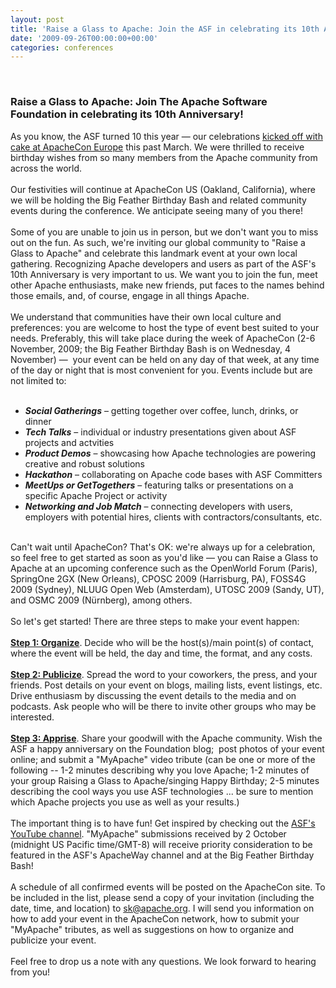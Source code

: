 ```yaml
---
layout: post
title: 'Raise a Glass to Apache: Join the ASF in celebrating its 10th Anniversary'
date: '2009-09-26T00:00:00+00:00'
categories: conferences
---
```

<p>&nbsp;</p><h3>Raise a Glass to Apache: Join The Apache Software Foundation in celebrating its 10th Anniversary!</h3><p>
As
you know, the ASF turned 10 this year — our celebrations <a href="http://blogs.apache.org/foundation/date/200903" title="ASF 10th Anniversary Cake - ApacheCon Europe">kicked off
with cake at ApacheCon Europe</a> this past March. We were thrilled to
receive birthday wishes from so many members from the Apache community
from across the world.<br /><br />Our festivities will continue at
ApacheCon US (Oakland, California), where we will be holding the Big
Feather Birthday Bash and related community events during the
conference. We anticipate seeing many of you there!<br /><br />Some of you
are unable to join us in person, but we don't want you to miss out on
the fun. As such, we're inviting our global community to &quot;Raise a Glass
to Apache&quot; and celebrate this landmark event at your own local
gathering. Recognizing Apache developers and users as part of the ASF's
10th Anniversary is very important to us. We want you to join the fun,
meet other Apache enthusiasts, make new friends, put faces to the names
behind those emails, and, of course, engage in all things Apache.<br /><br />We
understand that communities have their own local culture and
preferences: you are welcome to host the type of event best suited to
your needs. Preferably, this will take place during the week of
ApacheCon (2-6 November, 2009; the Big Feather Birthday Bash is on
Wednesday, 4 November) —&nbsp; your event can be held on any day of that
week, at any time of the day or night that is most convenient for you.
Events include but are not limited to:<br /><br /></p><ul><li><i><b>Social Gatherings</b></i> – getting together over coffee, lunch, drinks, or dinner</li><li><i><b>Tech Talks</b></i> – individual or industry presentations given about ASF projects and actvities</li><li><i><b>Product Demos</b></i> – showcasing how Apache technologies are powering creative and robust solutions</li><li><i><b>Hackathon</b></i> – collaborating on Apache code bases with ASF Committers</li><li><i><b>MeetUps or GetTogethers</b></i> – featuring talks or presentations on a specific Apache Project or activity</li><li>
<i><b>Networking and Job Match</b></i> – connecting developers with users, employers
with potential hires, clients with contractors/consultants, etc.</li></ul><p><br />Can't
wait until ApacheCon? That's OK: we're always up for a celebration, so
feel free to get started as soon as you'd like — you can Raise a Glass
to Apache at an upcoming conference such as the OpenWorld Forum
(Paris), SpringOne 2GX (New Orleans), CPOSC 2009 (Harrisburg, PA),
FOSS4G 2009 (Sydney), NLUUG Open Web (Amsterdam), UTOSC 2009 (Sandy,
UT), and OSMC 2009 (Nürnberg), among others.<br /><br />So let's get started! There are three steps to make your event happen:<br /><br /><u><b>Step
1: Organize</b></u>. Decide who will be the host(s)/main point(s) of contact,
where the event will be held, the day and time, the format, and any
costs.<br /><br /><u><b>Step 2: Publicize</b></u>. Spread the word to your coworkers, the
press, and your friends. Post details on your event on blogs, mailing
lists, event listings, etc. Drive enthusiasm by discussing the event
details to the media and on podcasts. Ask people who will be there to
invite other groups who may be interested.<br /><br /><u><b>Step 3: Apprise</b></u>.
Share your goodwill with the Apache community. Wish the ASF a happy
anniversary on the Foundation blog;&nbsp; post photos of your event online;
and submit a &quot;MyApache&quot; video tribute (can be one or more of the
following -- 1-2 minutes describing why you love Apache; 1-2 minutes of
your group Raising a Glass to Apache/singing Happy Birthday; 2-5
minutes describing the cool ways you use ASF technologies ... be sure
to mention which Apache projects you use as well as your results.)<br /><br />The important thing is to have fun! Get inspired by checking out the <a href="http://www.youtube.com/user/TheApacheFoundation" title="ASF YouTube channel">ASF's YouTube channel</a>.
&quot;MyApache&quot; submissions received by 2 October (midnight US Pacific
time/GMT-8) will receive priority consideration to be featured in the
ASF's ApacheWay channel and at the Big Feather Birthday Bash!<br /><br />A
schedule of all confirmed events will be posted on the ApacheCon site.
To be included in the list, please send a copy of your invitation
(including the date, time, and location) to <a href="mailto:sk@apache.org" ymailto="mailto:sk@apache.org">sk@apache.org</a>.
I will send you information on how to add your event in the ApacheCon
network, how to submit your &quot;MyApache&quot; tributes, as well as suggestions
on how to organize and publicize your event.<br /><br />Feel free to drop us a note with any questions. We look forward to hearing from you!<br /></p>
